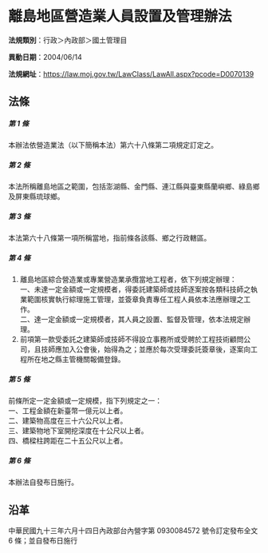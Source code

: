 # 離島地區營造業人員設置及管理辦法


**法規類別**：行政＞內政部＞國土管理目

**異動日期**：2004/06/14  

**法規網址**：https://law.moj.gov.tw/LawClass/LawAll.aspx?pcode=D0070139



## 法條
##### 第 1 條
本辦法依營造業法（以下簡稱本法）第六十八條第二項規定訂定之。

##### 第 2 條
本法所稱離島地區之範圍，包括澎湖縣、金門縣、連江縣與臺東縣蘭嶼鄉、綠島鄉及屏東縣琉球鄉。

##### 第 3 條
本法第六十八條第一項所稱當地，指前條各該縣、鄉之行政轄區。

##### 第 4 條
1. 離島地區綜合營造業或專業營造業承攬當地工程者，依下列規定辦理：  
一、未達一定金額或一定規模者，得委託建築師或技師逐案按各類科技師之執業範圍核實執行綜理施工管理，並簽章負責專任工程人員依本法應辦理之工作。  
二、達一定金額或一定規模者，其人員之設置、監督及管理，依本法規定辦理。
1. 前項第一款受委託之建築師或技師不得設立事務所或受聘於工程技術顧問公司，且技師應加入公會後，始得為之；並應於每次受理委託簽章後，逐案向工程所在地之縣主管機關報備登錄。

##### 第 5 條
前條所定一定金額或一定規模，指下列規定之一：  
一、工程金額在新臺幣一億元以上者。  
二、建築物高度在三十六公尺以上者。  
三、建築物地下室開挖深度在十公尺以上者。  
四、橋樑柱跨距在二十五公尺以上者。

##### 第 6 條
本辦法自發布日施行。

## 沿革
中華民國九十三年六月十四日內政部台內營字第 0930084572 號令訂定發布全文 6  條；並自發布日施行

